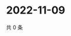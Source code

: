# 2022-11-09

共 0 条

<!-- BEGIN WEIBO -->
<!-- 最后更新时间 Wed Nov 09 2022 23:18:15 GMT+0800 (China Standard Time) -->

<!-- END WEIBO -->
